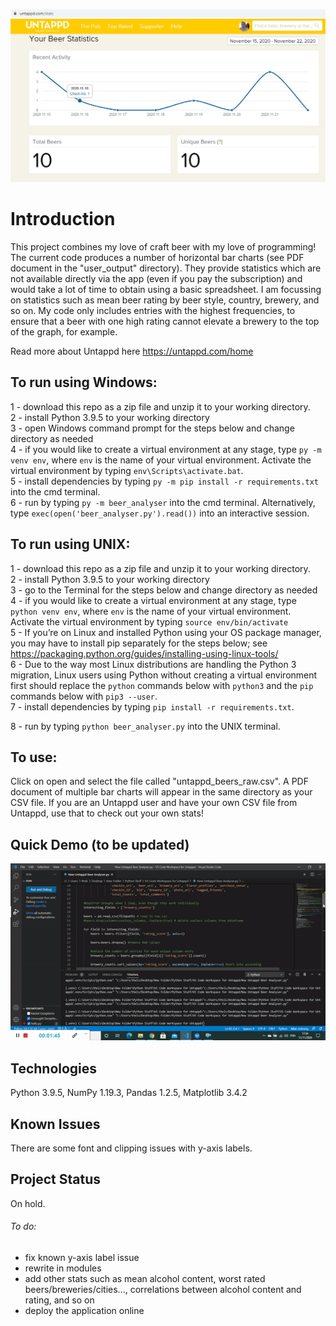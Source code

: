 ![](https://github.com/LucasSD/Untappd-Stats/blob/master/beer_cover.jpg)
# Introduction

This project combines my love of craft beer with my love of programming! The current code produces a number of horizontal bar charts (see PDF document in the "user_output" directory). They provide statistics which are not available directly via the app (even if you pay the subscription) and would take a lot of time to obtain using a basic spreadsheet. I am focussing on statistics such as mean beer rating by beer style, country, brewery, and so on. My code only includes entries with the highest frequencies, to ensure that a beer with one high rating cannot elevate a brewery to the top of the graph, for example. 

Read more about Untappd here https://untappd.com/home

## To run using Windows:

1 - download this repo as a zip file and unzip it to your working directory.  
2 - install Python 3.9.5 to your working directory  
3 - open Windows command prompt for the steps below and change directory as needed  
4 - if you would like to create a virtual environment at any stage, type ```py -m venv env```, where ```env``` is the name of your virtual environment. Activate the virtual environment by typing ```env\Scripts\activate.bat```.    
5 - install dependencies by typing ```py -m pip install -r requirements.txt``` into the cmd terminal.  
6 - run by typing ```py -m beer_analyser``` into the cmd terminal. Alternatively, type ```exec(open('beer_analyser.py').read())``` into an interactive session.  

## To run using UNIX:  

1 - download this repo as a zip file and unzip it to your working directory.  
2 - install Python 3.9.5 to your working directory  
3 - go to the Terminal for the steps below and change directory as needed  
4 - if you would like to create a virtual environment at any stage, type ```python venv env```, where ```env``` is the name of your virtual environment. Activate the virtual environment by typing ```source env/bin/activate```   
5 - If you’re on Linux and installed Python using your OS package manager, you may have to install pip separately for the steps below; see https://packaging.python.org/guides/installing-using-linux-tools/    
6 - Due to the way most Linux distributions are handling the Python 3 migration, Linux users using Python without creating a virtual environment first should replace the ```python``` commands below with ```python3``` and the ```pip``` commands below with ```pip3 --user```.   
7 - install dependencies by typing ```pip install -r requirements.txt```.

8 - run by typing ```python beer_analyser.py``` into the UNIX terminal.  

## To use:   
  
Click on open and select the file called "untappd_beers_raw.csv". A PDF document of multiple bar charts will appear in the same directory as your CSV file. If you are an Untappd user and have your own CSV file from Untappd, use that to check out your own stats!

## Quick Demo (to be updated)

![](demo.gif)

## Technologies

Python 3.9.5, NumPy 1.19.3, Pandas 1.2.5, Matplotlib 3.4.2

## Known Issues

There are some font and clipping issues with y-axis labels.

## Project Status

On hold. 
###### To do:
- fix known y-axis label issue
- rewrite in modules
- add other stats such as mean alcohol content, worst rated beers/breweries/cities..., correlations between alcohol content and rating, and so on
- deploy the application online




